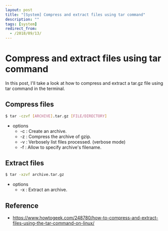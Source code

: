 ```yaml
---
layout: post
title: "[System] Compress and extract files using tar command"
description: ""
tags: [system]
redirect_from:
  - /2018/09/13/
---
```


# Compress and extract files using tar command

In this post, I'll take a look at how to compress and extract a tar.gz file using tar command in the terminal.

## Compress files

```sh
$ tar -czvf [ARCHIVE].tar.gz [FILE/DIRECTORY]
```

* options
  * -c : Create an archive.
  * -z : Compress the archive of gzip.
  * -v : Verbosely list files processed. (verbose mode)
  * -f : Allow to specify archive's filename.

## Extract files

```sh
$ tar -xzvf archive.tar.gz
```

* options
  * -x : Extract an archive.


## Reference

* https://www.howtogeek.com/248780/how-to-compress-and-extract-files-using-the-tar-command-on-linux/
